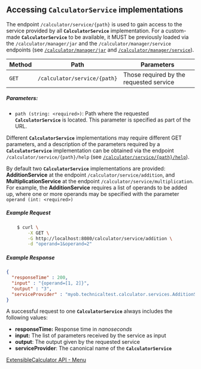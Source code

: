 ## Accessing **`CalculatorService`** implementations

The endpoint  `/calculator/service/{path}` is used to gain access to the service provided by all 
**`CalculatorService`** implementation. For a custom-made **`CalculatorService`** to be available, 
it MUST be previously loaded via the `/calculator/manager/jar` and the `/calculator/manager/service` 
endpoints (see [`/calculator/manager/jar`](./calculator_manager_jar.md) and 
[`/calculator/manager/service`](./calculator_manager_service.md)). 

| Method | Path                          | Parameters                                    |
| ------ | ----------------------------- | --------------------------------------------- |
| `GET`  | `/calculator/service/{path}`  | Those required by the requested service       |

##### Parameters:
- `path (string: <required>)`: Path where the requested **`CalculatorService`** is located. This 
parameter is specified as part of the URL.

Different **`CalculatorService`** implementations may require different GET parameters, and a 
description of the parameters required by a **`CalculatorService`** implementation can be obtained 
via the endpoint  `/calculator/service/{path}/help` (see [`/calculator/service/{path}/help`](./calculator_service_path_help.md)).

By default two **`CalculatorService`** implementations are provided: **AdditionService** at the 
endpoint `/calculator/service/addition`, and **MultiplicationService** at the endpoint 
`/calculator/service/multiplication`. For example, the **AdditionService** requires a list of operands
 to be added up, where one or more operands may be specified with the parameter `operand (int: <required>)`

##### Example Request
```bash
    $ curl \
        -X GET \
        -G http://localhost:8080/calculator/service/addition \
        -d "operand=1&operand=2"
```

##### Example Response

```json
{
  "responseTime" : 200,
  "input" : "{operand=[1, 2]}",
  "output" : "3",
  "serviceProvider" : "myob.technicaltest.calculator.services.AdditionService"
}
```

A successful request to one **`CalculatorService`** always includes the following values:
- **responseTime:** Response time in *nanoseconds*
- **input:** The list of parameters received by the service as input
- **output**: The output given by the requested service
- **serviceProvider**: The canonical name of the **`CalculatorService`**


[ExtensibleCalculator API - Menu](./API_menu.md)
